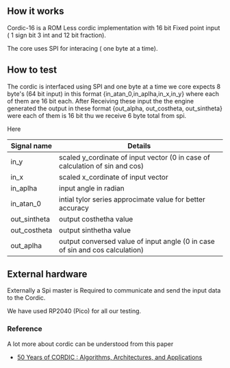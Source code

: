 <!---

This file is used to generate your project datasheet. Please fill in the information below and delete any unused
sections.

You can also include images in this folder and reference them in the markdown. Each image must be less than
512 kb in size, and the combined size of all images must be less than 1 MB.
-->

## How it works
Cordic-16 is a ROM Less cordic implementation with 16 bit Fixed point input ( 1 sign bit 3 int and 12 bit fraction).

The core uses SPI for interacing ( one byte at a time).



## How to test

The cordic is interfaced using SPI and one byte at a time we core expects 8 byte's (64 bit input) in this format {in_atan_0,in_aplha,in_x,in_y} where each of them are 16 bit each.
After Receiving these input the the engine generated the output in these format {out_alpha, out_costheta, out_sintheta} were each of them is 16 bit thu we receive 6 byte total from spi.

Here 


|  Signal name           | Details      |
|------------------------|------------  |
|     in_y               | scaled y_cordinate of input vector (0 in case of calculation of sin and cos)|
|     in_x               | scaled x_cordinate of input vector          |
|     in_aplha           | input angle in radian            |
|     in_atan_0          | intial tylor series approcimate value for better accuracy             |
|     out_sintheta       | output costhetha value             |
|     out_costheta       | output sinthetha value             |
|     out_aplha          | output conversed value of input angle (0 in case of sin and cos calculation)             |




## External hardware

Externally a Spi master is Required to communicate and send the input data to the Cordic.

We have used RP2040 (Pico) for all our testing.


### Reference 

A lot more about cordic can be understood from this paper 
 * [50 Years of CORDIC : Algorithms, Architectures, and Applications](https://ieeexplore.ieee.org/document/5089431)

